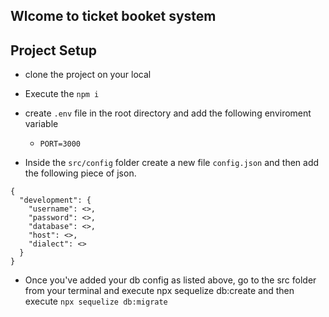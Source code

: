 ## Wlcome to ticket booket system

## Project Setup
 - clone the project on your local
 - Execute the `npm i`
 - create `.env` file in the root directory and add the following enviroment variable
   - `PORT=3000`

- Inside the `src/config` folder create a new file `config.json` and then  add  the following piece of json.

```
{
  "development": {
    "username": <>,
    "password": <>,
    "database": <>,
    "host": <>,
    "dialect": <>
  }
} 

```

- Once you've added your db config as listed above, go to the src folder from your terminal and execute npx sequelize db:create and then execute
`npx sequelize db:migrate`